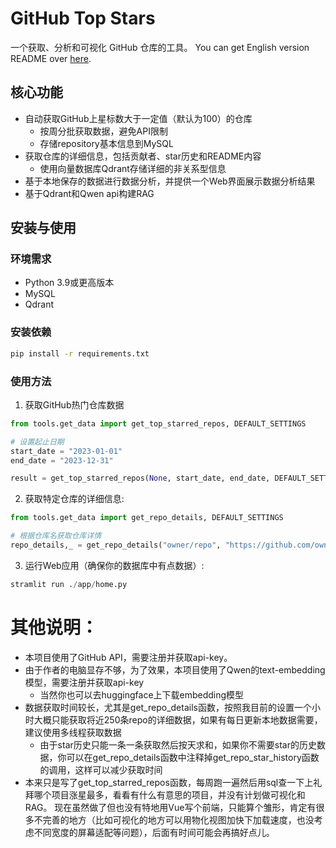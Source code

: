 
# GitHub Top Stars 

一个获取、分析和可视化 GitHub 仓库的工具。
You can get English version README over [here](./README_en.md).

## 核心功能

- 自动获取GitHub上星标数大于一定值（默认为100）的仓库
    - 按周分批获取数据，避免API限制
    - 存储repository基本信息到MySQL
- 获取仓库的详细信息，包括贡献者、star历史和README内容
    - 使用向量数据库Qdrant存储详细的非关系型信息
- 基于本地保存的数据进行数据分析，并提供一个Web界面展示数据分析结果
- 基于Qdrant和Qwen api构建RAG


## 安装与使用

### 环境需求

- Python 3.9或更高版本
- MySQL
- Qdrant

### 安装依赖

```bash
pip install -r requirements.txt
```

### 使用方法
1. 获取GitHub热门仓库数据
```python
from tools.get_data import get_top_starred_repos, DEFAULT_SETTINGS

# 设置起止日期
start_date = "2023-01-01"
end_date = "2023-12-31"

result = get_top_starred_repos(None, start_date, end_date, DEFAULT_SETTINGS)
```
2. 获取特定仓库的详细信息:
```python
from tools.get_data import get_repo_details, DEFAULT_SETTINGS

# 根据仓库名获取仓库详情
repo_details,_ = get_repo_details("owner/repo", "https://github.com/owner/repo", DEFAULT_SETTINGS)
 ```

 3. 运行Web应用（确保你的数据库中有点数据）:
```python
stramlit run ./app/home.py
 ```

# 其他说明：
- 本项目使用了GitHub API，需要注册并获取api-key。
- 由于作者的电脑显存不够，为了效果，本项目使用了Qwen的text-embedding模型，需要注册并获取api-key
    - 当然你也可以去huggingface上下载embedding模型
- 数据获取时间较长，尤其是get_repo_details函数，按照我目前的设置一个小时大概只能获取将近250条repo的详细数据，如果有每日更新本地数据需要，建议使用多线程获取数据
    - 由于star历史只能一条一条获取然后按天求和，如果你不需要star的历史数据，你可以在get_repo_details函数中注释掉get_repo_star_history函数的调用，这样可以减少获取时间
- 本来只是写了get_top_starred_repos函数，每周跑一遍然后用sql查一下上礼拜哪个项目涨星最多，看看有什么有意思的项目，并没有计划做可视化和RAG。
    现在虽然做了但也没有特地用Vue写个前端，只能算个雏形，肯定有很多不完善的地方（比如可视化的地方可以用物化视图加快下加载速度，也没考虑不同宽度的屏幕适配等问题），后面有时间可能会再搞好点儿。